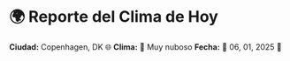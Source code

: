 # 🌍 Reporte del Clima de Hoy

**Ciudad:** Copenhagen, DK 🌐
**Clima:** 🌈 Muy nuboso
**Fecha:** 📅 06, 01, 2025 🚀
